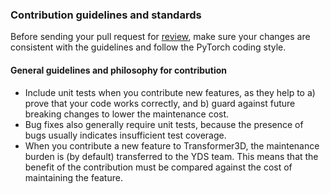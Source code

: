 
### Contribution guidelines and standards

Before sending your pull request for
[review](https://github.com/YDS-Med/Transformer3D/pulls),
make sure your changes are consistent with the guidelines and follow the
PyTorch coding style.

#### General guidelines and philosophy for contribution

*   Include unit tests when you contribute new features, as they help to a)
    prove that your code works correctly, and b) guard against future breaking
    changes to lower the maintenance cost.
*   Bug fixes also generally require unit tests, because the presence of bugs
    usually indicates insufficient test coverage.
*   When you contribute a new feature to Transformer3D, the maintenance burden is
    (by default) transferred to the YDS team. This means that the benefit
    of the contribution must be compared against the cost of maintaining the
    feature.


